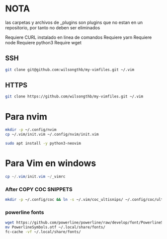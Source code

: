 # NOTA

las carpetas y archivos de _plugins son plugins que no estan en un
repositorio, por tanto no deben ser eliminados

Requiere CURL instalado en linea de comandos
Requiere yarn
Requiere node
Requiere python3
Require wget

## SSH
```bash
git clone git@github.com:wilsongthb/my-vimfiles.git ~/.vim
```

## HTTPS
```bash
git clone https://github.com/wilsongthb/my-vimfiles.git ~/.vim
```

# Para nvim
```sh
mkdir -p ~/.config/nvim
cp ~/.vim/init.vim ~/.config/nvim/init.vim

sudo apt install -y python3-neovim
```

# Para Vim en windows
```powershell
cp ~/.vim/init.vim ~/_vimrc
```

### After COPY COC SNIPPETS
```bash
mkdir -p ~/.config/coc && ln -s ~/.vim/coc_ultisnips/ ~/.config/coc/ultisnips
```

### powerline fonts
```bash
wget https://github.com/powerline/powerline/raw/develop/font/PowerlineSymbols.otf
mv PowerlineSymbols.otf ~/.local/share/fonts/
fc-cache -vf ~/.local/share/fonts/
```
